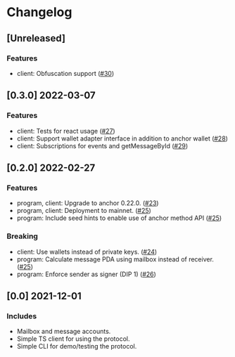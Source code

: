 # Changelog

## [Unreleased]

### Features

* client: Obfuscation support ([#30](https://github.com/usedispatch/msg/pull/30))

## [0.3.0] 2022-03-07

### Features

* client: Tests for react usage ([#27](https://github.com/usedispatch/msg/pull/27))
* client: Support wallet adapter interface in addition to anchor wallet ([#28](https://github.com/usedispatch/msg/pull/28))
* client: Subscriptions for events and getMessageById ([#29](https://github.com/usedispatch/msg/pull/29))

## [0.2.0] 2022-02-27

### Features

* program, client: Upgrade to anchor 0.22.0. ([#23](https://github.com/usedispatch/msg/pull/23))
* program, client: Deployment to mainnet. ([#25](https://github.com/usedispatch/msg/pull/25))
* program: Include seed hints to enable use of anchor method API ([#25](https://github.com/usedispatch/msg/pull/25))

### Breaking

* client: Use wallets instead of private keys. ([#24](https://github.com/usedispatch/msg/pull/24))
* program: Calculate message PDA using mailbox instead of receiver. ([#25](https://github.com/usedispatch/msg/pull/25))
* program: Enforce sender as signer (DIP 1) ([#26](https://github.com/usedispatch/msg/pull/26))

## [0.0] 2021-12-01

### Includes

* Mailbox and message accounts.
* Simple TS client for using the protocol.
* Simple CLI for demo/testing the protocol.
